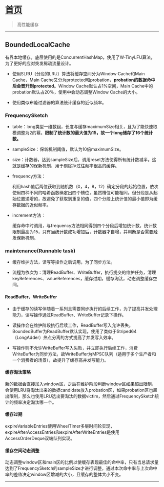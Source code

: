 # [首页](/blog/)

> 高性能缓存

***

## BoundedLocalCache

有界本地缓存，底层使用的是ConcurrentHashMap，使用了W-TinyLFU算法，为了更好的应对突发稀疏流量设计。

- 使用SLRU（分段的LRU）算法将缓存空间分为Window Cache和Main Cache，Main Cache又分为protected和probation，**probation的数据命中后会晋升到protected**。Window Cache默认占1%空间，Main Cache中的probation默认占20%，使用中会动态调整Window Cache的大小。

- 使用类似布隆过滤器的算法统计缓存的近似频率。

### FrequencySketch

- table：long类型一维数组，长度与缓存maximumSize相关，且为了能快速取模调整为2的幂。**限制了统计数的最大值为15，故一个long储存了16个统计数。**

- sampleSize：保新机制阈值，默认为10倍maximumSize。

- size：计数器，达到sampleSize后，调用reset方法使得所有统计数减半，这就是缓存的保新机制，用于剔除掉过往频率很高的缓存。

- frequency方法：

    利用hash值后两位获取到随机数（0，4，8，12）确定分段的起始位置，依次使用四种不同的哈希函数确定出四个槽位，虽然槽位可能相同，但分段是从起始位置递增的，故避免了获取到重复的值，四个分段上统计值的最小值即为缓存数据的近似频率。

- increment方法：
    
    缓存命中时调用，与frequency方法相同得到四个分段后增加统计数，统计数限制最高为15，只有当统计数成功增加后，计数器才自增，并判断是否需要触发保新机制。

### maintenance(Runnable task)

- 缓存维护方法，读写等操作之后调用，为了同步方法。

- 流程为依次为：清理ReadBuffer、WriteBuffer，执行提交的维护任务，清理keyReferences、valueReferences，缓存过期，缓存淘汰，动态调整缓存空间。

#### ReadBuffer、WriteBuffer

- 由于缓存的读写伴随着一系列且需要同步执行的后续工作，为了提高并发处理能力，读写操作通过ReadBuffer、WriteBuffer记录下操作。

- 读操作会在维护阶段执行后续工作，ReadBuffer写入允许丢失。BoundedBuffer为ReadBuffer默认实现，使用了类似于Striped64（LongAdder）热点分离的方式提高了并发写入效率。

- 写操作则不允许WriteBuffer写入失败，并立即执行后续工作，消费WriteBuffer为同步方法，故WriteBuffer为MPSC队列（适用于多个生产者和一个消费者的场景），故提升了缓存高并发写能力。

#### 缓存淘汰策略

新的数据会直接加入window区，之后在维护阶段判断window区如果超出限制，会使用LRU将淘汰出来的数据candidate放入probation区，如果probation区也超出限制，那么也使用LRU选出要淘汰的数据victim，然后通过FrequencySketch统计的频率决定淘汰哪一个。

#### 缓存过期

expireVariableEntries使用WheelTimer多层时间轮实现，expireAfterAccessEntries和expireAfterWriteEntries是使用AccessOrderDeque双端队列实现。

#### 缓存空间动态调整

动态调整window区和main区的比例以使缓存表现最佳的命中率，只有当总请求量达到了FrequencySketch的sampleSize才进行调整，通过本次命中率与上次命中率的差值决定window区增减的大小，且缓存的整体大小不变。

***